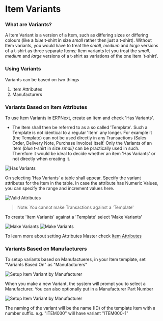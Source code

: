 # Item Variants

### What are Variants?

A Item Variant is a version of a Item, such as differing sizes or differing colours (like a _blue_ t-shirt in size _small_ rather then just a t-shirt).
Without Item variants, you would have to treat the _small, medium_ and _large_ versions of a t-shirt as three separate Items;
Item variants let you treat the _small, medium_ and _large_ versions of a t-shirt as variations of the one Item 't-shirt'.

### Using Variants

Variants can be based on two things

1. Item Attributes
1. Manufacturers

### Variants Based on Item Attributes

To use Item Variants in ERPNext, create an Item and check 'Has Variants'.

* The Item shall then be referred to as a so called 'Template'. Such a Template is not identical to a regular 'Item' any longer. For example it (the Template) can not be used directly in any Transactions (Sales Order, Delivery Note, Purchase Invoice) itself. Only the Variants of an Item (_blue_ t-shirt in size _small)_ can be practically used in such. Therefore it would be ideal to decide whether an item 'Has Variants' or not directly when creating it.

<img class="screenshot" alt="Has Variants" src="/docs/assets/img/stock/item-has-variants.png">

On selecting 'Has Variants' a table shall appear. Specify the variant attributes for the Item in the table.
In case the attribute has Numeric Values, you can specify the range and increment values here.

<img class="screenshot" alt="Valid Attributes" src="/docs/assets/img/stock/item-attributes.png">

> Note: You cannot make Transactions against a 'Template'

To create 'Item Variants' against a 'Template' select 'Make Variants'

<img class="screenshot" alt="Make Variants" src="/docs/assets/img/stock/make-variant.png">

<img class="screenshot" alt="Make Variants" src="/docs/assets/img/stock/make-variant-1.png">

To learn more about setting Attributes Master check [Item Attributes](/docs/user/manual/en/stock/setup/item-attribute.html)

### Variants Based on Manufacturers

To setup variants based on Manufactueres, in your Item template, set "Variants Based On" as "Manufacturers"

<img class='screenshot' alt='Setup Item Variant by Manufacturer'
	src='/docs/assets/img/stock/select-mfg-for-variant.png'>

When you make a new Variant, the system will prompt you to select a Manufacturer. You can also optionally put in a Manufacturer Part Number

<img class='screenshot' alt='Setup Item Variant by Manufacturer'
	src='/docs/assets/img/stock/set-variant-by-mfg.png'>

The naming of the variant will be the name (ID) of the template Item with a number suffix. e.g. "ITEM000" will have variant "ITEM000-1"